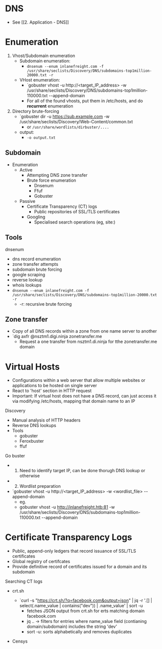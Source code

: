 # DNS
- See [[2. Application - DNS]]

# Enumeration
1. Vhost/Subdomain enumeration
	- Subdomain enumeration:
		- `dnsenum --enum inlanefreight.com -f /usr/share/seclists/Discovery/DNS/subdomains-top1million-20000.txt -r`
	- VHost enumeration:
		- `gobuster vhost -u http://<target_IP_address> -w /usr/share/seclists/Discovery/DNS/subdomains-top1million-110000.txt --append-domain
		- For all of the found vhosts, put them in /etc/hosts, and do **recurrent** enumeration
2. Directory brute-forcing
	- `gobuster dir -u https://sub.example.com -w /usr/share/seclists/Discovery/Web-Content/common.txt
		- or `/usr/share/wordlists/dirbuster/....`
	- output:
		- `-o output.txt`

## Subdomain 
- Enumeration
	- Active
		- Attempting DNS zone transfer
		- Brute force enumeration
			- Dnsenum
			- Ffuf
			- Gobuster
	- Passive
		- Certificate Transparency (CT) logs 
			- Public repositories of SSL/TLS certificates
		- Googling
			- Specialised search operations (eg, site:)

## Tools
dnsenum
- dns record enumeration
- zone transfer attempts
- subdomain brute forcing
- google scraping
- reverse lookup
- whois lookups
- `dnsenum --enum inlanefreight.com -f /usr/share/seclists/Discovery/DNS/subdomains-top1million-20000.txt -r`
	- -r: recursive brute forcing

## Zone transfer
- Copy of all DNS records within a zone from one name server to another
- `dig axfr @nsztm1.digi.ninja zonetransfer.me
	- Request a one transfer from nsztm1.di.ninja for tthe zonetransfer.me domain

# Virtual Hosts
- Configurations within a web server that allow multiple websites or applications to be hosted on single server
- React to 'host' section in HTTP request
- Important: If virtual host does not have a DNS record, can just access it via modifying /etc/hosts, mapping that domain name to an IP

Discovery
- Manual analysis of HTTP headers
- Reverse DNS lookups
- Tools
	- gobuster
	- Feroxbuster
	- ffuf

Go buster
- 1. Need to identify target IP, can be done thorugh DNS lookup or otherwise
- 2. Wordlist preparation
- `gobuster vhost -u http://<target_IP_address> -w <wordlist_file> --append-domain
	- eg.
	- gobuster vhost -u http://inlanefreight.htb:81 -w /usr/share/seclists/Discovery/DNS/subdomains-top1million-110000.txt --append-domain

# Certificate Transparency Logs
- Public, append-only ledgers that record issuance of SSL/TLS certificates
- Global registry of certifcates
- Provide definitive record of certificates issued for a domain and its subdomain

Searching CT logs
- crt.sh
	- `curl -s "https://crt.sh/?q=facebook.com&output=json" | jq -r '.[] | select(.name_value | contains("dev")) | .name_value' | sort -u
		- fetches JSON output from crt.sh for erts matching domain facebook.com
		- jq .. -> filters for entries where name_value field (contianing domain/subdomain) includes the string 'dev'
		- sort -u: sorts alphabetically and removes duplicates

- Censys